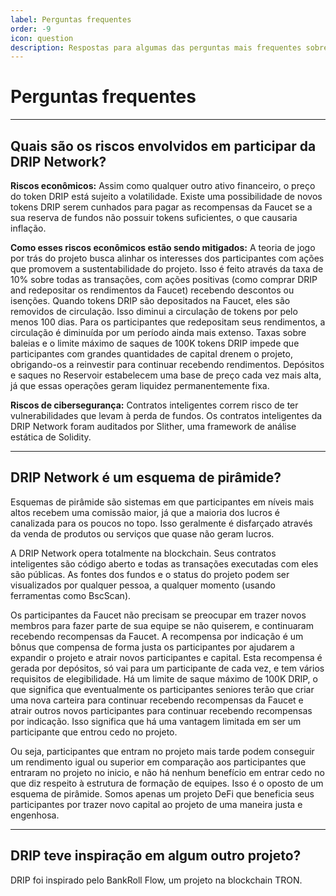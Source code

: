 ```yaml
---
label: Perguntas frequentes
order: -9
icon: question
description: Respostas para algumas das perguntas mais frequentes sobre a DRIP Network, como por exemplo Quais são os riscos envolvidos em participar da DRIP Network?, DRIP Network é um esquema de pirâmide?, DRIP Network é um esquema de pirâmide?
---
```


# Perguntas frequentes
---
## Quais são os riscos envolvidos em participar da DRIP Network?
**Riscos econômicos:**
Assim como qualquer outro ativo financeiro, o preço do token DRIP está sujeito a volatilidade.
Existe uma possibilidade de novos tokens DRIP serem cunhados para pagar as recompensas da Faucet se a sua reserva de fundos não possuir tokens suficientes, o que causaria inflação.

**Como esses riscos econômicos estão sendo mitigados:**
A teoria de jogo por trás do projeto busca alinhar os interesses dos participantes com ações que promovem a sustentabilidade do projeto. Isso é feito através da taxa de 10% sobre todas as transações, com ações positivas (como comprar DRIP and redepositar os rendimentos da Faucet) recebendo descontos ou isenções.
Quando tokens DRIP são depositados na Faucet, eles são removidos de circulação. Isso diminui a circulação de tokens por pelo menos 100 dias. Para os participantes que redepositam seus rendimentos, a circulação é diminuída por um período ainda mais extenso. Taxas sobre baleias e o limite máximo de saques de 100K tokens DRIP impede que participantes com grandes quantidades de capital drenem o projeto, obrigando-os a reinvestir para continuar recebendo rendimentos. Depósitos e saques no Reservoir estabelecem uma base de preço cada vez mais alta, já que essas operações geram liquidez permanentemente fixa.

**Riscos de cibersegurança:**
Contratos inteligentes correm risco de ter vulnerabilidades que levam à perda de fundos.
Os contratos inteligentes da DRIP Network foram auditados por Slither, uma framework de análise estática de Solidity.

---
## DRIP Network é um esquema de pirâmide?
Esquemas de pirâmide são sistemas em que participantes em níveis mais altos recebem uma comissão maior, já que a maioria dos lucros é canalizada para os poucos no topo. Isso geralmente é disfarçado através da venda de produtos ou serviços que quase não geram lucros.

A DRIP Network opera totalmente na blockchain. Seus contratos inteligentes são código aberto e todas as transações executadas com eles são públicas. As fontes dos fundos e o status do projeto podem ser visualizados por qualquer pessoa, a qualquer momento (usando ferramentas como BscScan).

Os participantes da Faucet não precisam se preocupar em trazer novos membros para fazer parte de sua equipe se não quiserem, e continuaram recebendo recompensas da Faucet.
A recompensa por indicação é um bônus que compensa de forma justa os participantes por ajudarem a expandir o projeto e atrair novos participantes e capital. Esta recompensa é gerada por depósitos, só vai para um participante de cada vez, e tem vários requisitos de elegibilidade.
Há um limite de saque máximo de 100K DRIP, o que significa que eventualmente os participantes seniores terão que criar uma nova carteira para continuar recebendo recompensas da Faucet e atrair outros novos participantes para continuar recebendo recompensas por indicação. Isso significa que há uma vantagem limitada em ser um participante que entrou cedo no projeto.

Ou seja, participantes que entram no projeto mais tarde podem conseguir um rendimento igual ou superior em comparação aos participantes que entraram no projeto no inicio, e não há nenhum benefício em entrar cedo no que diz respeito à estrutura de formação de equipes. Isso é o oposto de um esquema de pirâmide. Somos apenas um projeto DeFi que beneficia seus participantes por trazer novo capital ao projeto de uma maneira justa e engenhosa.

---
## DRIP teve inspiração em algum outro projeto?
DRIP foi inspirado pelo BankRoll Flow, um projeto na blockchain TRON.
